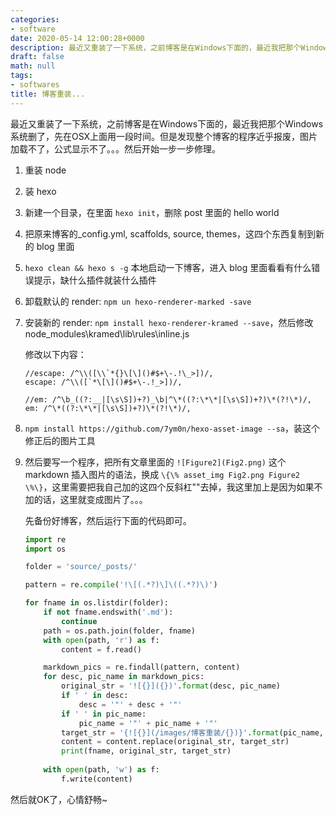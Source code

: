 ```yaml
---
categories:
- software
date: 2020-05-14 12:00:28+0000
description: 最近又重装了一下系统，之前博客是在Windows下面的，最近我把那个Windows系统删了，先在OSX上面用一段时间。但是发现整个博客的程序近乎报废，图片加载不了，公式显示不了。。。然后开始一步一步修理。
draft: false
math: null
tags:
- softwares
title: 博客重装...
---
```

最近又重装了一下系统，之前博客是在Windows下面的，最近我把那个Windows系统删了，先在OSX上面用一段时间。但是发现整个博客的程序近乎报废，图片加载不了，公式显示不了。。。然后开始一步一步修理。

<!--more-->

1. 重装 node

2. 装 hexo

3. 新建一个目录，在里面 `hexo init`，删除 post 里面的 hello world

4. 把原来博客的_config.yml, scaffolds, source, themes，这四个东西复制到新的 blog 里面

5. `hexo clean && hexo s -g` 本地启动一下博客，进入 blog 里面看看有什么错误提示，缺什么插件就装什么插件

6. 卸载默认的 render: `npm un hexo-renderer-marked -save`

7. 安装新的 render: `npm install hexo-renderer-kramed --save`，然后修改 node_modules\kramed\lib\rules\inline.js

    修改以下内容：
    ```
    //escape: /^\\([\\`*{}\[\]()#$+\-.!\_>])/,
    escape: /^\\([`*\[\]()#$+\-.!_>])/,
    ```

    ```
    //em: /^\b_((?:__|[\s\S])+?)_\b|^\*((?:\*\*|[\s\S])+?)\*(?!\*)/,
    em: /^\*((?:\*\*|[\s\S])+?)\*(?!\*)/,
    ```

8. `npm install https://github.com/7ym0n/hexo-asset-image --sa`，装这个修正后的图片工具

9. 然后要写一个程序，把所有文章里面的 `![Figure2](Fig2.png)` 这个 markdown 插入图片的语法，换成 ```\{\% asset_img Fig2.png Figure2 \%\}```，这里需要把我自己加的这四个反斜杠"\"去掉，我这里加上是因为如果不加的话，这里就变成图片了。。。

    先备份好博客，然后运行下面的代码即可。

    ```python
    import re
    import os

    folder = 'source/_posts/'

    pattern = re.compile('!\[(.*?)\]\((.*?)\)')

    for fname in os.listdir(folder):
        if not fname.endswith('.md'):
            continue
        path = os.path.join(folder, fname)
        with open(path, 'r') as f:
            content = f.read()

        markdown_pics = re.findall(pattern, content)
        for desc, pic_name in markdown_pics:
            original_str = '![{}]({})'.format(desc, pic_name)
            if ' ' in desc:
                desc = '"' + desc + '"'
            if ' ' in pic_name:
                pic_name = '"' + pic_name + '"'
            target_str = '{![{}](/images/博客重装/{})}'.format(pic_name, desc)
            content = content.replace(original_str, target_str)
            print(fname, original_str, target_str)
        
        with open(path, 'w') as f:
            f.write(content)

    ```

然后就OK了，心情舒畅~
